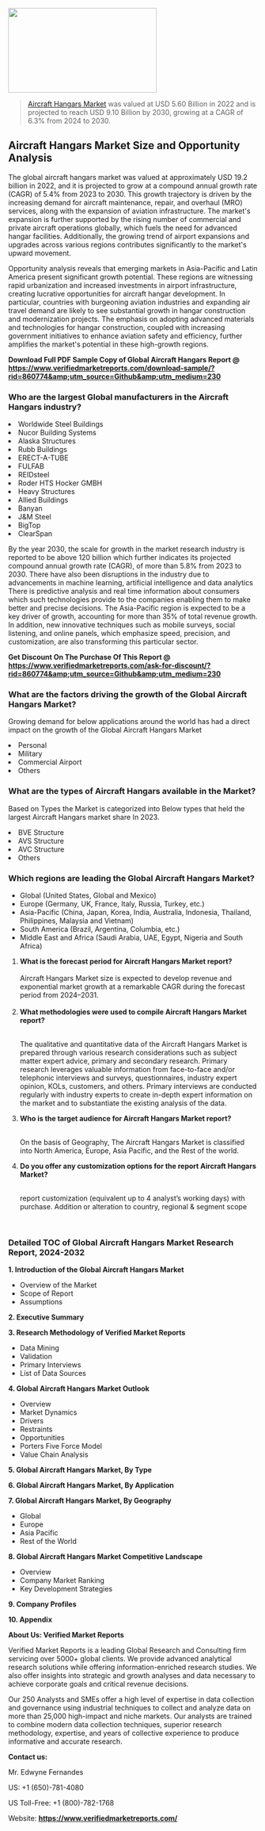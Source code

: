 <img src="https://ffe5etoiles.com/wp-content/uploads/2024/12/MST1-300x171.png" alt="" width="300" height="171" class="alignnone size-medium wp-image-20088" /><blockquote><p><p><a href="https://www.verifiedmarketreports.com/download-sample/?rid=860774&utm_source=Github&utm_medium=230" target="_blank">Aircraft Hangars Market</a> was valued at USD 5.60 Billion in 2022 and is projected to reach USD 9.10 Billion by 2030, growing at a CAGR of 6.3% from 2024 to 2030.</p></blockquote><p><h2>Aircraft Hangars Market Size and Opportunity Analysis</h2><p>The global aircraft hangars market was valued at approximately USD 19.2 billion in 2022, and it is projected to grow at a compound annual growth rate (CAGR) of 5.4% from 2023 to 2030. This growth trajectory is driven by the increasing demand for aircraft maintenance, repair, and overhaul (MRO) services, along with the expansion of aviation infrastructure. The market's expansion is further supported by the rising number of commercial and private aircraft operations globally, which fuels the need for advanced hangar facilities. Additionally, the growing trend of airport expansions and upgrades across various regions contributes significantly to the market's upward movement.</p><p>Opportunity analysis reveals that emerging markets in Asia-Pacific and Latin America present significant growth potential. These regions are witnessing rapid urbanization and increased investments in airport infrastructure, creating lucrative opportunities for aircraft hangar development. In particular, countries with burgeoning aviation industries and expanding air travel demand are likely to see substantial growth in hangar construction and modernization projects. The emphasis on adopting advanced materials and technologies for hangar construction, coupled with increasing government initiatives to enhance aviation safety and efficiency, further amplifies the market's potential in these high-growth regions.</p></p><p class=""><strong>Download Full PDF Sample Copy of Global Aircraft Hangars Report @ <a href="https://www.verifiedmarketreports.com/download-sample/?rid=860774&amp;utm_source=Github&amp;utm_medium=230" target="_blank">https://www.verifiedmarketreports.com/download-sample/?rid=860774&amp;utm_source=Github&amp;utm_medium=230</a></strong></p><h3 id="" class="">Who are the largest Global manufacturers in the Aircraft Hangars industry?</h3><p><li>Worldwide Steel Buildings</li><li> Nucor Building Systems</li><li> Alaska Structures</li><li> Rubb Buildings</li><li> ERECT-A-TUBE</li><li> FULFAB</li><li> REIDsteel</li><li> Roder HTS Hocker GMBH</li><li> Heavy Structures</li><li> Allied Buildings</li><li> Banyan</li><li> J&M Steel</li><li> BigTop</li><li> ClearSpan</li></p><div class=""><div class="" dir="" data-message-author-role="" data-message-id="" data-message-model-slug=""><div class=""><div class=""><div class=""><div class="" dir="" data-message-author-role="" data-message-id="" data-message-model-slug=""><div class=""><div class=""><p>By the year 2030, the scale for growth in the market research industry is reported to be above 120 billion which further indicates its projected compound annual growth rate (CAGR), of more than 5.8% from 2023 to 2030. There have also been disruptions in the industry due to advancements in machine learning, artificial intelligence and data analytics There is predictive analysis and real time information about consumers which such technologies provide to the companies enabling them to make better and precise decisions. The Asia-Pacific region is expected to be a key driver of growth, accounting for more than 35% of total revenue growth. In addition, new innovative techniques such as mobile surveys, social listening, and online panels, which emphasize speed, precision, and customization, are also transforming this particular sector.</p><p><strong>Get Discount On The Purchase Of This Report @&nbsp; <a href="https://www.verifiedmarketreports.com/ask-for-discount/?rid=860774&amp;utm_source=Github&amp;utm_medium=230" target="_blank">https://www.verifiedmarketreports.com/ask-for-discount/?rid=860774&amp;utm_source=Github&amp;utm_medium=230</a></strong></p></div></div></div></div></div></div></div></div><h3 id="" class="">What are the factors driving the growth of the Global Aircraft Hangars Market?</h3><p id="" class="">Growing demand for below applications around the world has had a direct impact on the growth of the Global Aircraft Hangars Market</p><p id="" class=""><li>Personal</li><li> Military</li><li> Commercial Airport</li><li> Others</li></p><h3 id="" class="">What are the types of Aircraft Hangars available in the Market?</h3><p id="" class="">Based on Types the Market is categorized into Below types that held the largest Aircraft Hangars market share In 2023.</p><p id="" class=""><li>BVE Structure</li><li> AVS Structure</li><li> AVC Structure</li><li> Others</li></p><h3 id="" class="">Which regions are leading the Global Aircraft Hangars Market?</h3><ul><li>Global (United States, Global and Mexico)</li><li>Europe (Germany, UK, France, Italy, Russia, Turkey, etc.)</li><li>Asia-Pacific (China, Japan, Korea, India, Australia, Indonesia, Thailand, Philippines, Malaysia and Vietnam)</li><li>South America (Brazil, Argentina, Columbia, etc.)</li><li>Middle East and Africa (Saudi Arabia, UAE, Egypt, Nigeria and South Africa)</li></ul><p><ol><li><strong>What is the forecast period for Aircraft Hangars Market report?<br /></strong><br /><span data-sheets-root="1" data-sheets-value="{&quot;1&quot;:2,&quot;2&quot;:&quot;XXXX size is expected to develop revenue and exponential market growth at a remarkable CAGR during the forecast period from 2024&ndash;2030.&quot;}" data-sheets-userformat="{&quot;2&quot;:12674,&quot;4&quot;:{&quot;1&quot;:2,&quot;2&quot;:16776960},&quot;10&quot;:2,&quot;11&quot;:0,&quot;15&quot;:&quot;Arial&quot;,&quot;16&quot;:12}">Aircraft Hangars Market size is expected to develop revenue and exponential market growth at a remarkable CAGR during the forecast period from 2024&ndash;2031.</span><br /><br /></li><li><strong>What methodologies were used to compile Aircraft Hangars Market report?<br /><br /></strong><p>The qualitative and quantitative data of the&nbsp;Aircraft Hangars Market is prepared through various research considerations such as subject matter expert advice, primary and secondary research. Primary research leverages valuable information from face-to-face and/or telephonic interviews and surveys, questionnaires, industry expert opinion, KOLs, customers, and others. Primary interviews are conducted regularly with industry experts to create in-depth expert information on the market and to substantiate the existing analysis of the data.&nbsp;</p></li><li><strong>Who is the target audience for Aircraft Hangars Market report?<br /><br /></strong><p>On the basis of Geography, The&nbsp;Aircraft Hangars Market is classified into North America, Europe, Asia Pacific, and the Rest of the world.</p></li><li><strong>Do you offer any customization options for the report Aircraft Hangars Market?<br /><br /></strong><p>report customization (equivalent up to 4 analyst&rsquo;s working days) with purchase. Addition or alteration to country, regional &amp; segment scope</p><p>&nbsp;</p></li></ol></p><h3 id="" class="">Detailed TOC of Global Aircraft Hangars Market Research Report, 2024-2032</h3><p id="" class=""><strong>1. Introduction of the Global Aircraft Hangars Market</strong></p><ul><li>Overview of the Market</li><li>Scope of Report</li><li>Assumptions</li></ul><p id="" class=""><strong>2. Executive Summary</strong></p><p id="" class=""><strong>3. Research Methodology of&nbsp;Verified Market Reports</strong></p><ul><li>Data Mining</li><li>Validation</li><li>Primary Interviews</li><li>List of Data Sources</li></ul><p id="" class=""><strong>4. Global Aircraft Hangars Market Outlook</strong></p><ul><li>Overview</li><li>Market Dynamics</li><li>Drivers</li><li>Restraints</li><li>Opportunities</li><li>Porters Five Force Model</li><li>Value Chain Analysis</li></ul><p id="" class=""><strong>5. Global Aircraft Hangars Market, By&nbsp;Type</strong></p><p id="" class=""><strong>6. Global Aircraft Hangars Market, By Application</strong></p><p id="" class=""><strong>7. Global Aircraft Hangars Market, By Geography</strong></p><ul><li>Global</li><li>Europe</li><li>Asia Pacific</li><li>Rest of the World</li></ul><p id="" class=""><strong>8. Global Aircraft Hangars Market Competitive Landscape</strong></p><ul><li>Overview</li><li>Company Market Ranking</li><li>Key Development Strategies</li></ul><p id="" class=""><strong>9. Company Profiles</strong></p><p id="" class=""><strong>10. Appendix</strong></p><p id="" class=""><strong>About Us: Verified Market Reports</strong></p><p id="" class="">Verified Market Reports is a leading Global Research and Consulting firm servicing over 5000+ global clients. We provide advanced analytical research solutions while offering information-enriched research studies. We also offer insights into strategic and growth analyses and data necessary to achieve corporate goals and critical revenue decisions.</p><p id="" class="">Our 250 Analysts and SMEs offer a high level of expertise in data collection and governance using industrial techniques to collect and analyze data on more than 25,000 high-impact and niche markets. Our analysts are trained to combine modern data collection techniques, superior research methodology, expertise, and years of collective experience to produce informative and accurate research.</p><p id="" class=""><strong>Contact us:</strong></p><p id="" class="">Mr. Edwyne Fernandes</p><p id="" class="">US: +1 (650)-781-4080</p><p id="" class="">US Toll-Free: +1 (800)-782-1768</p><p id="" class="">Website: <a target="" data-test-app-aware-link=""><strong>https://www.verifiedmarketreports.com/</strong></a></p>
